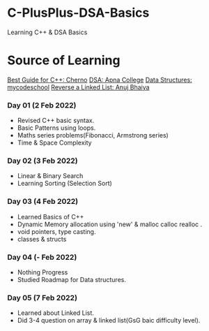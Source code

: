 # C-PlusPlus-DSA-Basics

Learning C++ &amp; DSA Basics
# Source of Learning

[Best Guide for C++: Cherno](https://www.youtube.com/playlist?list=PLlrATfBNZ98dudnM48yfGUldqGD0S4FFb)
[DSA: Apna College](https://www.youtube.com/playlist?list=PLfqMhTWNBTe0b2nM6JHVCnAkhQRGiZMSJ)
[Data Structures: mycodeschool](https://www.youtube.com/playlist?list=PL2_aWCzGMAwI3W_JlcBbtYTwiQSsOTa6P)
[Reverse a Linked List: Anuj Bhaiya](https://www.youtube.com/watch?v=ugQ2DVJJroc)

### Day 01 (2 Feb 2022)
- Revised C++ basic syntax.
- Basic Patterns using loops.
- Maths series problems(Fibonacci, Armstrong series)
- Time & Space Complexity

### Day 02 (3 Feb 2022)
- Linear & Binary Search
- Learning Sorting (Selection Sort)
### Day 03 (4 Feb 2022)
- Learned Basics of C++ 
- Dynamic Memory allocation using 'new' & malloc calloc realloc .
- void pointers, type casting.
- classes & structs
### Day 04 (- Feb 2022)
- Nothing Progress
- Studied Roadmap for Data structures.
### Day 05 (7 Feb 2022)
- Learned about Linked List.
- Did 3-4 question on array & linked list(GsG baic difficulty level).
